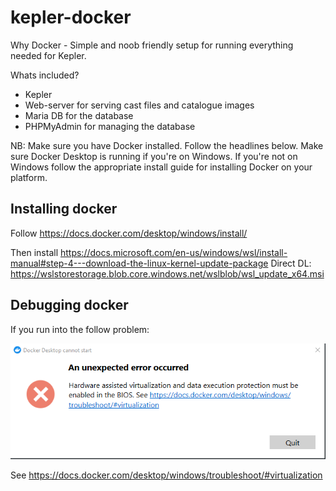 # kepler-docker
Why Docker - Simple and noob friendly setup for running everything needed for Kepler. 

Whats included? 

* Kepler
* Web-server for serving cast files and catalogue images
* Maria DB for the database
* PHPMyAdmin for managing the database


NB: 
Make sure you have Docker installed. Follow the headlines below. 
Make sure Docker Desktop is running if you're on Windows. If you're not on Windows follow the appropriate install guide for installing Docker on your platform. 





## Installing docker

Follow https://docs.docker.com/desktop/windows/install/

Then install https://docs.microsoft.com/en-us/windows/wsl/install-manual#step-4---download-the-linux-kernel-update-package
Direct DL: https://wslstorestorage.blob.core.windows.net/wslblob/wsl_update_x64.msi

## Debugging docker

If you run into the follow problem:

![](./readme-images/docker-bios-problem.PNG)

See https://docs.docker.com/desktop/windows/troubleshoot/#virtualization

